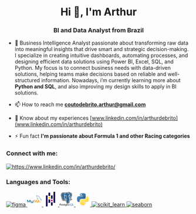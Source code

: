 <h1 align="center">Hi 👋, I'm Arthur</h1>
<h3 align="center">BI and Data Analyst from Brazil</h3>

- 🌱 Business Intelligence Analyst passionate about transforming raw data into meaningful insights that drive smart and strategic     decision-making. I specialize in creating intuitive dashboards, automating processes, and designing efficient data solutions using Power BI, Excel, SQL, and Python. My focus is to connect business needs with data-driven solutions, helping teams make decisions based on reliable and well-structured information. Nowadays, i’m currently learning more about **Python and SQL**, and also improving my design skills to apply in BI solutions. 

- 📫 How to reach me **coutodebrito.arthur@gmail.com**

- 📄 Know about my experiences [www.linkedin.com/in/arthurdebrito](www.linkedin.com/in/arthurdebrito)

- ⚡ Fun fact **I'm passionate about Formula 1 and other Racing categories**

<h3 align="left">Connect with me:</h3>
<p align="left">
<a href="https://linkedin.com/in/https://www.linkedin.com/in/arthurdebrito/" target="blank"><img align="center" src="https://raw.githubusercontent.com/rahuldkjain/github-profile-readme-generator/master/src/images/icons/Social/linked-in-alt.svg" alt="https://www.linkedin.com/in/arthurdebrito/" height="30" width="40" /></a>
</p>

<h3 align="left">Languages and Tools:</h3>
<p align="left"> <a href="https://www.figma.com/" target="_blank" rel="noreferrer"> <img src="https://www.vectorlogo.zone/logos/figma/figma-icon.svg" alt="figma" width="40" height="40"/> </a> <a href="https://www.mysql.com/" target="_blank" rel="noreferrer"> <img src="https://raw.githubusercontent.com/devicons/devicon/master/icons/mysql/mysql-original-wordmark.svg" alt="mysql" width="40" height="40"/> </a> <a href="https://pandas.pydata.org/" target="_blank" rel="noreferrer"> <img src="https://raw.githubusercontent.com/devicons/devicon/2ae2a900d2f041da66e950e4d48052658d850630/icons/pandas/pandas-original.svg" alt="pandas" width="40" height="40"/> </a> <a href="https://www.postgresql.org" target="_blank" rel="noreferrer"> <img src="https://raw.githubusercontent.com/devicons/devicon/master/icons/postgresql/postgresql-original-wordmark.svg" alt="postgresql" width="40" height="40"/> </a> <a href="https://www.python.org" target="_blank" rel="noreferrer"> <img src="https://raw.githubusercontent.com/devicons/devicon/master/icons/python/python-original.svg" alt="python" width="40" height="40"/> </a> <a href="https://scikit-learn.org/" target="_blank" rel="noreferrer"> <img src="https://upload.wikimedia.org/wikipedia/commons/0/05/Scikit_learn_logo_small.svg" alt="scikit_learn" width="40" height="40"/> </a> <a href="https://seaborn.pydata.org/" target="_blank" rel="noreferrer"> <img src="https://seaborn.pydata.org/_images/logo-mark-lightbg.svg" alt="seaborn" width="40" height="40"/> </a> </p>



<!---
- 👋 Hi, I’m @ArthurCoutoDeBrito
- 👀 I’m interested in ...
- 🌱 I’m currently learning ...
- 💞️ I’m looking to collaborate on ...
- 📫 How to reach me ...
- 😄 Pronouns: ...
- ⚡ Fun fact: ...
ArthurCoutoDeBrito/ArthurCoutoDeBrito is a ✨ special ✨ repository because its `README.md` (this file) appears on your GitHub profile.
You can click the Preview link to take a look at your changes.
--->
